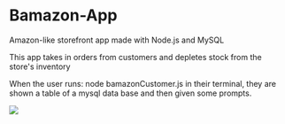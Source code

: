 # Bamazon-App
Amazon-like storefront app made with Node.js and MySQL

This app takes in orders from customers and depletes stock from the store's inventory

When the user runs: node bamazonCustomer.js in their terminal, they are shown a 
table of a mysql data base and then given some prompts.

![](Bamazon-App/blob/master/images/firstPrompt.png)

